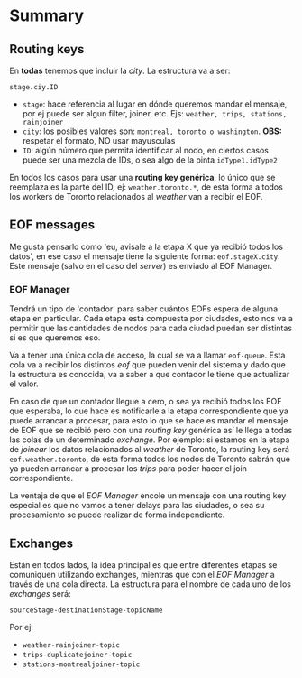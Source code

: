 # Summary

## Routing keys

En **todas** tenemos que incluir la _city_. La estructura va a ser:

`stage.ciy.ID`

+ `stage`: hace referencia al lugar en dónde queremos mandar el mensaje, por ej puede ser algun filter, joiner, etc. Ejs: `weather, trips, stations, rainjoiner`
+  `city`: los posibles valores son: `montreal, toronto o washington`. **OBS:** respetar el formato, NO usar mayusculas
+ `ID`: algún número que permita identificar al nodo, en ciertos casos puede ser una mezcla de IDs, o sea algo de la pinta `idType1.idType2`

En todos los casos para usar una **routing key genérica**, lo único que se reemplaza es la parte del ID, ej: `weather.toronto.*`, de esta forma a todos los workers de Toronto relacionados al _weather_ van a recibir el EOF.

## EOF messages

Me gusta pensarlo como 'eu, avisale a la etapa X que ya recibió todos los datos', en ese caso el mensaje tiene la siguiente forma:
`eof.stageX.city`. Este mensaje (salvo en el caso del _server_) es enviado al EOF Manager.

### EOF Manager

Tendrá un tipo de 'contador' para saber cuántos EOFs espera de alguna etapa en particular. Cada etapa está compuesta por ciudades, esto nos va a permitir que las cantidades de nodos para cada ciudad puedan ser distintas si es que queremos eso.

Va a tener una única cola de acceso, la cual se va a llamar `eof-queue`. Esta cola va a recibir los distintos _eof_ que pueden venir del sistema y dado que la estructura es conocida, va a saber a que contador le tiene que actualizar el valor.

En caso de que un contador llegue a cero, o sea ya recibió todos los EOF que esperaba, lo que hace es notificarle a la etapa correspondiente que ya puede arrancar a procesar, para esto lo que se hace es mandar el mensaje de EOF que se recibió pero con una _routing key_ genérica así le llega a todas las colas de un determinado _exchange_. Por ejemplo: si estamos en la etapa de _joinear_ los datos relacionados al _weather_ de Toronto, la routing key será `eof.weather.toronto`, de esta forma todos los nodos de Toronto sabrán que ya pueden arrancar a procesar los _trips_ para poder hacer el join correspondiente.

La ventaja de que el _EOF Manager_ encole un mensaje con una routing key especial es que no vamos a tener delays para las ciudades, o sea su procesamiento se puede realizar de forma independiente.

## Exchanges

Están en todos lados, la idea principal es que entre diferentes etapas se comuniquen utilizando exchanges, mientras que con el _EOF Manager_ a través de una cola directa. La estructura para el nombre de cada uno de los _exchanges_ será:

`sourceStage-destinationStage-topicName`

Por ej:

+ `weather-rainjoiner-topic`
+ `trips-duplicatejoiner-topic`
+ `stations-montrealjoiner-topic`


